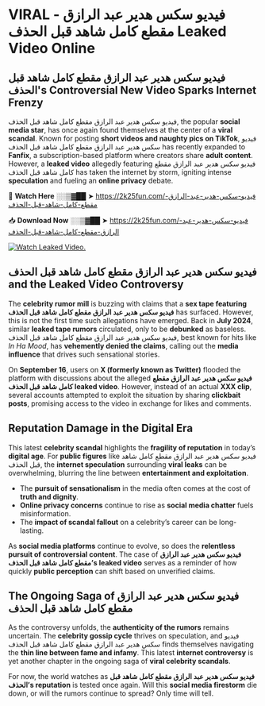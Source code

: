 # VIRAL - فيديو سكس هدير عبد الرازق مقطع كامل شاهد قبل الحذف Leaked Video Online

## **فيديو سكس هدير عبد الرازق مقطع كامل شاهد قبل الحذف's Controversial New Video Sparks Internet Frenzy**  

فيديو سكس هدير عبد الرازق مقطع كامل شاهد قبل الحذف, the popular **social media star**, has once again found themselves at the center of a **viral scandal**. Known for posting **short videos and naughty pics on TikTok**, فيديو سكس هدير عبد الرازق مقطع كامل شاهد قبل الحذف has recently expanded to **Fanfix**, a subscription-based platform where creators share **adult content**. However, a **leaked video** allegedly featuring فيديو سكس هدير عبد الرازق مقطع كامل شاهد قبل الحذف has taken the internet by storm, igniting intense **speculation** and fueling an **online privacy** debate.  

🔴 **Watch Here** ░░▒▓██ ➤ https://2k25fun.com/فيديو-سكس-هدير-عبد-الرازق-مقطع-كامل-شاهد-قبل-الحذف  

📥 **Download Now** ░░▒▓██ ➤ https://2k25fun.com/فيديو-سكس-هدير-عبد-الرازق-مقطع-كامل-شاهد-قبل-الحذف  

[![Watch Leaked Video.](https://miro.medium.com/v2/resize:fit:828/format:webp/1*cilzJN44JGOrTw9NJCrNHA.gif "Watch Leaked Video")](https://2k25fun.com/فيديو-سكس-هدير-عبد-الرازق-مقطع-كامل-شاهد-قبل-الحذف)

## **فيديو سكس هدير عبد الرازق مقطع كامل شاهد قبل الحذف and the Leaked Video Controversy**  

The **celebrity rumor mill** is buzzing with claims that a **sex tape featuring فيديو سكس هدير عبد الرازق مقطع كامل شاهد قبل الحذف** has surfaced. However, this is not the first time such allegations have emerged. Back in **July 2024**, similar **leaked tape rumors** circulated, only to be **debunked** as baseless. فيديو سكس هدير عبد الرازق مقطع كامل شاهد قبل الحذف, best known for hits like *In Ha Mood*, has **vehemently denied the claims**, calling out the **media influence** that drives such sensational stories.  

On **September 16**, users on **X (formerly known as Twitter)** flooded the platform with discussions about the alleged **فيديو سكس هدير عبد الرازق مقطع كامل شاهد قبل الحذف leaked video**. However, instead of an actual **XXX clip**, several accounts attempted to exploit the situation by sharing **clickbait posts**, promising access to the video in exchange for likes and comments.  

## **Reputation Damage in the Digital Era**  

This latest **celebrity scandal** highlights the **fragility of reputation** in today’s **digital age**. For **public figures** like فيديو سكس هدير عبد الرازق مقطع كامل شاهد قبل الحذف, the **internet speculation** surrounding **viral leaks** can be overwhelming, blurring the line between **entertainment and exploitation**.  

- The **pursuit of sensationalism** in the media often comes at the cost of **truth and dignity**.  
- **Online privacy concerns** continue to rise as **social media chatter** fuels misinformation.  
- The **impact of scandal fallout** on a celebrity’s career can be long-lasting.  

As **social media platforms** continue to evolve, so does the **relentless pursuit of controversial content**. The case of **فيديو سكس هدير عبد الرازق مقطع كامل شاهد قبل الحذف’s leaked video** serves as a reminder of how quickly **public perception** can shift based on unverified claims.  

## **The Ongoing Saga of فيديو سكس هدير عبد الرازق مقطع كامل شاهد قبل الحذف**  

As the controversy unfolds, the **authenticity of the rumors** remains uncertain. The **celebrity gossip cycle** thrives on speculation, and فيديو سكس هدير عبد الرازق مقطع كامل شاهد قبل الحذف finds themselves navigating the **thin line between fame and infamy**. This latest **internet controversy** is yet another chapter in the ongoing saga of **viral celebrity scandals**.  

For now, the world watches as **فيديو سكس هدير عبد الرازق مقطع كامل شاهد قبل الحذف’s reputation** is tested once again. Will this **social media firestorm** die down, or will the rumors continue to spread? Only time will tell.